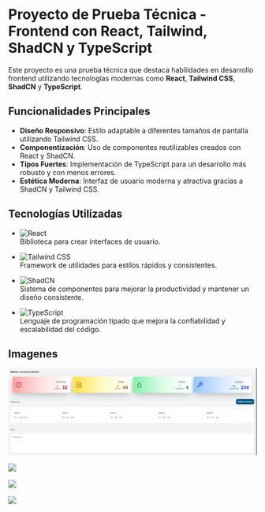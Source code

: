 # Proyecto de Prueba Técnica - Frontend con React, Tailwind, ShadCN y TypeScript  

Este proyecto es una prueba técnica que destaca habilidades en desarrollo frontend utilizando tecnologías modernas como **React**, **Tailwind CSS**, **ShadCN** y **TypeScript**.  

## Funcionalidades Principales  
- **Diseño Responsivo**: Estilo adaptable a diferentes tamaños de pantalla utilizando Tailwind CSS.  
- **Componentización**: Uso de componentes reutilizables creados con React y ShadCN.  
- **Tipos Fuertes**: Implementación de TypeScript para un desarrollo más robusto y con menos errores.  
- **Estética Moderna**: Interfaz de usuario moderna y atractiva gracias a ShadCN y Tailwind CSS.  

## Tecnologías Utilizadas  

- ![React](https://img.shields.io/badge/React-20232A?style=for-the-badge&logo=react&logoColor=61DAFB)  
  Biblioteca para crear interfaces de usuario.  

- ![Tailwind CSS](https://img.shields.io/badge/Tailwind_CSS-38B2AC?style=for-the-badge&logo=tailwind-css&logoColor=white)  
  Framework de utilidades para estilos rápidos y consistentes.  

- ![ShadCN](https://img.shields.io/badge/ShadCN-20232A?style=for-the-badge&logo=shadcn&logoColor=white)  
  Sistema de componentes para mejorar la productividad y mantener un diseño consistente.  

- ![TypeScript](https://img.shields.io/badge/TypeScript-007ACC?style=for-the-badge&logo=typescript&logoColor=white)  
  Lenguaje de programación tipado que mejora la confiabilidad y escalabilidad del código.  
  

## Imagenes 

![](https://github.com/SmaniaMatias20/Bech-Front/blob/master/public/img/img1.png)  

![](https://github.com/SmaniaMatias20/Bech-Front/blob/master/public/img/img2.png)  
  
![](https://github.com/SmaniaMatias20/Bech-Front/blob/master/public/img/img3.png) 

![](https://github.com/SmaniaMatias20/Bech-Front/blob/master/public/img/img4.png)  


